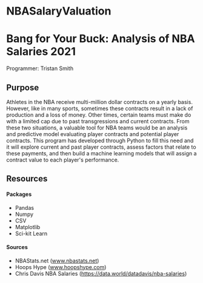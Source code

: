 # NBASalaryValuation
# Bang for Your Buck: Analysis of NBA Salaries 2021
Programmer: Tristan Smith

## Purpose
Athletes in the NBA receive multi-million dollar contracts on a yearly basis. However, like in many sports, sometimes these contracts result in a lack of production and a loss of money. Other times, certain teams must make do with a limited cap due to past transgressions and current contracts. From these two situations, a valuable tool for NBA teams would be an analysis and predictive model evaluating player contracts and potential player contracts. This program has developed through Python to fill this need and it will explore current and past player contracts, assess factors that relate to these payments, and then build a machine learning models that will assign a contract value to each player's performance.

## Resources
#### Packages

* Pandas
* Numpy
* CSV
* Matplotlib
* Sci-kit Learn

#### Sources

* NBAStats.net (www.nbastats.net)
* Hoops Hype (www.hoopshype.com)
* Chris Davis NBA Salaries (https://data.world/datadavis/nba-salaries)
